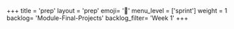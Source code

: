 +++
title = 'prep'
layout = 'prep'
emoji= '📝'
menu_level = ['sprint']
weight = 1
backlog= 'Module-Final-Projects'
backlog_filter= 'Week 1'
+++


